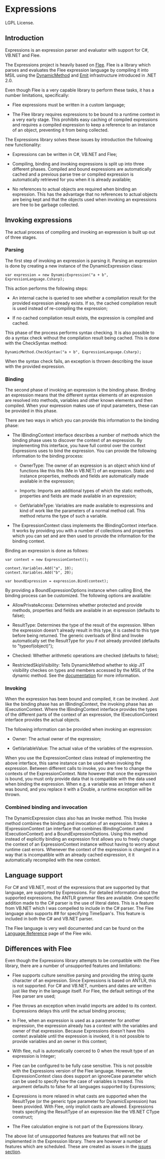 # Expressions

LGPL License.

## Introduction

Expressions is an expression parser and evaluator with support for C#, VB.NET and Flee.

The Expressions project is heavily based on [Flee](http://flee.codeplex.com/). Flee is
a library which parses and evaluates the Flee expression language by compiling it into
MSIL using the
[DynamicMethod](http://msdn.microsoft.com/en-us/library/system.reflection.emit.dynamicmethod.aspx)
and [Emit](http://msdn.microsoft.com/en-us/library/system.reflection.emit.aspx)
infrastructure introduced in .NET 2.0.

Even though Flee is a very capable library to perform these tasks, it has a number
limitations, specifically:

* Flee expressions must be written in a custom language;

* The Flee library requires expressions to be bound to a runtime context in a very early
  stage. This prohibits easy caching of compiled expressions and requires a compiled
  expression to keep a reference to an instance of an object, preventing it from being
  collected.

The Expressions library solves these issues by introduction the following new
functionality:

* Expressions can be written in C#, VB.NET and Flee;

* Compiling, binding and invoking expressions is split up into three different phases.
  Compiled and bound expressions are automatically cached and a previous parse tree
  or compiled expression is automatically retrieved for you when it is already
  available;

* No references to actual objects are required when binding an expression. This has
  the advantage that no references to actual objects are being kept and that the
  objects used when invoking an expressions are free to be garbage collected.

## Invoking expressions

The actual process of compiling and invoking an expression is built up out of
three stages.

### Parsing

The first step of invoking an expression is parsing it. Parsing an expression is
done by creating a new instance of the DynamicExpression class:

    var expression = new DynamicExpression("a + b", ExpressionLanguage.Csharp);

This action performs the following steps:

* An internal cache is queried to see whether a compilation result for the
  provided expression already exists. If so, the cached compilation result is
  used instead of re-compiling the expression;

* If no cached compilation result exists, the expression is compiled and
  cached.

This phase of the process performs syntax checking. It is also possible to
do a syntax check without the compilation result being cached. This is done
with the CheckSyntax method:

    DynamicMethod.CheckSyntax("a + b", ExpressionLanguage.Csharp);

When the syntax check fails, an exception is thrown describing the issue with
the provided expression.

### Binding

The second phase of invoking an expression is the binding phase. Binding an
expression means that the different syntax elements of an expression are resolved
into methods, variables and other known elements and then compiled.
When your expression makes use of input parameters, these can be provided in this
phase.

There are two ways in which you can provide this information to the binding
phase:

* The IBindingContext interface describes a number of methods which the
  binding phase uses to discover the context of an expression. By implementing
  this interface, you have full control over the context Expressions uses
  to bind the expression. You can provide the following information to the
  binding process:

  * OwnerType: The owner of an expression is an object which kind of functions
    like this this (Me in VB.NET) of an expression. Static and instance properties,
    methods and fields are automatically made available in the expression;

  * Imports: Imports are additional types of which the static methods, properties
    and fields are made available in an expression;

  * GetVariableType: Variables are made available to expressions and kind of
    work like the parameters of a normal method call. This method returns
    the type of such a variable.

* The ExpressionContext class implements the IBindingContext interface. It works
  by providing you with a number of collections and properties which you can
  set and are then used to provide the information for the binding context.

Binding an expression is done as follows:

    var context = new ExpressionContext();

    context.Variables.Add("a", 10);
    context.Variables.Add("b", 20);

    var boundExpression = expression.Bind(context);

By providing a BoundExpressionOptions instance when calling Bind, the binding
process can be customized. The following options are available:

* AllowPrivateAccess: Determines whether protected and provide methods,
  properties and fields are available in an expression (defaults to false);

* ResultType: Determines the type of the result of the expression. When the
  expression doesn't already result in this type, it is casted to this type
  before being returned. The generic overloads of Bind and Invoke automatically
  set the ResultType for you if not already provided (defaults to "typeof(object)");

* Checked: Whether arithmetic operations are checked (defaults to false);

* RestrictedSkipVisibility: Tells DynamicMethod whether to skip JIT visibility
  checkes on types and members accessed by the MSIL of the dynamic method.
  See the [documentation](http://msdn.microsoft.com/en-us/library/system.reflection.emit.dynamicmethod.aspx)
  for more information.

### Invoking

When the expression has been bound and compiled, it can be invoked. Just
like the binding phase has an IBindingContext, the invoking phase has an
IExecutionContext. Where the IBindingContext interface provides the types of
the different parts of the context of an expression, the IExecutionContext
interface provides the actual objects.

The following information can be provided when invoking an expression:

* Owner: The actual owner of the expression;

* GetVariableValue: The actual value of the variables of the expression.

When you use the ExpressionContext class instead of implementing the above
interface, this same instance can be used when invoking the expression.
Between different calls to invoke, you are free to change the contexts of
the ExpressionContext. Note however that once the expression is bound,
you must only provide data that is compatible with the data used when
binding the expression. When e.g. a variable was an Integer when it was
bound, and you replace it with a Double, a runtime exception will be
thrown.

### Combined binding and invocation

The DynamicExpression class also has an Invoke method. This Invoke
method combines the binding and invocation of an expression. It takes a
IExpressionContext (an interface that combines IBindingContext and
IExecutionContext) and a BoundExpressionOptions. Using this method instead
of explicitly binding an expression first allows you to freely change
the context of an ExpressionContext instance without having to worry about
runtime cast errors. Whenever the context of the expression is changed
in a way that is incompatible with an already cached expression, it
it automatically recompiled with the new context.

## Language support

For C# and VB.NET, most of the expressions that are supported by that
language, are supported by Expressions. For detailed information about
the supported expressions, the ANTLR grammar files are available. One
specific addition made to the C# parser is the use of literal dates.
This is a feature from VB.NET which I was compelled to include in the
C# parser. The Flee language also supports ## for specifying TimeSpan's.
This feature is included in both the C# and VB.NET parser.

The Flee language is very well documented and can be found on the
[Language Reference](http://flee.codeplex.com/wikipage?title=LanguageReference)
page of the Flee wiki.

## Differences with Flee

Even though the Expressions library attempts to be compatible with the
Flee library, there are a number of unsupported features and limitations:

* Flee supports culture sensitive parsing and providing the string quote
  character of an expression. Since Expressions is based on ANTLR, this
  is not supported. For C# and VB.NET, numbers and dates are written just
  like they in the language itself. For Flee, the default settings of the
  Flee parser are used;

* Flee throws an exception when invalid imports are added to its context.
  Expressions delays this until the actual binding process;

* In Flee, when an expression is used as a parameter for another expression,
  the expression already has a context with the variables and owner
  of that expression. Because Expressions doesn't have this context
  available until the expression is invoked, it is not possible to
  provide variables and an owner in this context;

* With flee, null is automatically coerced to 0 when the result type
  of an expression is Integer;

* Flee can be configured to be fully case sensitive. This is not possible with
  the Expressions version of the Flee language. However, the ExpressionContext
  class does support an ignoreCase parameter which can be used to specify how
  the case of variables is treated. This argument defaults to false for all
  languages supported by Expressions;

* Expressions is more relaxed in what casts are supported when the ResultType
  (or the generic type parameter for DynamicExpression) has been provided.
  With Flee, only implicit casts are allowed. Expressions treats specifying the
  ResultType of an expression like the VB.NET CType construct;

* The Flee calculation engine is not part of the Expressions library.

The above list of unsupported features are features that will not be
implemented in the Expression library. There are however a number
of features which are scheduled. These are created as issues in
the [issues section](https://github.com/pvginkel/Expressions/issues).
